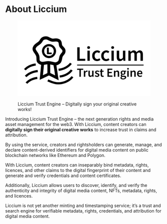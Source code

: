 # About Liccium

<figure><img src=".gitbook/assets/Liccium-Trust-Engine.png" alt=""><figcaption><p>Liccium Trust Engine – Digitally sign your original creative works!</p></figcaption></figure>

Introducing Liccium Trust Engine – the next generation rights and media asset management for the web3. With Liccium, content creators can **digitally sign their original creative works** to increase trust in claims and attribution.

By using the service, creators and rightsholders can generate, manage, and declare content-derived identifiers for digital media content on public blockchain networks like Ethereum and Polygon.

With Liccium, content creators can inseparably bind metadata, rights, licences, and other claims to the digital fingerprint of their content and generate and verify credentials and content certificates.

Additionally, Liccium allows users to discover, identify, and verify the authenticity and integrity of digital media content, NFTs, metadata, rights, and licences.

Liccium is not yet another minting and timestamping service; it’s a trust and search engine for verifiable metadata, rights, credentials, and attribution for digital media content.
